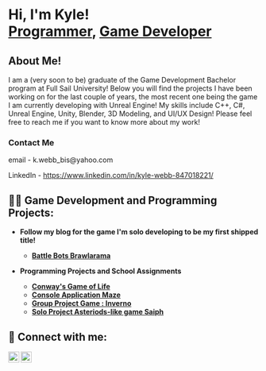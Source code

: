 <h1>Hi, I'm Kyle! <br/><a href="https://github.com/joshmadakor1">Programmer</a>, <a href="https://www.linkedin.com/in/joshmadakor/">Game Developer</a></h1>

<h2> About Me!</h2>
I am a (very soon to be) graduate of the Game Development Bachelor program at Full Sail University! Below you will find the projects I have been working on for the last couple of years, the most recent one being the game I am currently developing with Unreal Engine! My skills include C++, C#, Unreal Engine, Unity, Blender, 3D Modeling, and UI/UX Design! Please feel free to reach me if you want to know more about my work!

<h3>Contact Me</h3>
email - k.webb_bis@yahoo.com

LinkedIn - https://www.linkedin.com/in/kyle-webb-847018221/

<h2>👨‍💻 Game Development and Programming Projects:</h2>

- <b>Follow my blog for the game I'm solo developing to be my first shipped title!<b>
  - [Battle Bots Brawlarama](https://battlebotsbrawlarama.wordpress.com/)


- <b>Programming Projects and School Assignments</b>
  - [Conway's Game of Life](https://github.com/KyleWebb96/GameofLife)
  - [Console Application Maze](https://github.com/KyleWebb96/ConsoleApplicationMaze)
  - [Group Project Game : Inverno](https://github.com/KyleWebb96/IronTigersFPSGame)
  - [Solo Project Asteriods-like game Saiph](https://github.com/FullSailGameStudies/saiph-august2022-KyleWebb96)


<h2> 🤳 Connect with me:</h2>

[<img align="left" alt="KyleWebb | LinkedIn" width="22px" src="https://cdn.jsdelivr.net/npm/simple-icons@v3/icons/linkedin.svg" />][linkedin]
[<img align="left" alt="KyleWebb | Instagram" width="22px" src="https://cdn.jsdelivr.net/npm/simple-icons@v3/icons/instagram.svg" />][instagram]

[instagram]: https://www.instagram.com/k.webb.az/
[linkedin]: https://www.linkedin.com/in/kyle-webb-847018221/
